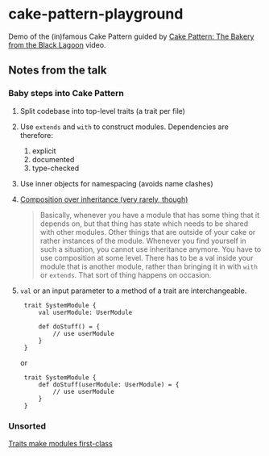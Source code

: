 cake-pattern-playground
=======================

Demo of the (in)famous Cake Pattern guided by [Cake Pattern: The Bakery from the Black Lagoon](https://www.youtube.com/watch?v=yLbdw06tKPQ) video.

## Notes from the talk

### Baby steps into Cake Pattern

1. Split codebase into top-level traits (a trait per file)
1. Use `extends` and `with` to construct modules. Dependencies are therefore:
    1. explicit
    1. documented
    1. type-checked
1. Use inner objects for namespacing (avoids name clashes)
1. [Composition over inheritance (very rarely, though)](http://youtu.be/yLbdw06tKPQ?t=30m52s)

    > Basically, whenever you have a module that has some thing that it depends on, but that thing has state which needs to be shared with other modules.
    > Other things that are outside of your cake or rather instances of the module.
    > Whenever you find yourself in such a situation, you cannot use inheritance anymore. You have to use composition at some level.
    > There has to be a val inside your module that is another module, rather than bringing it in with `with` or `extends`. That sort of thing happens on occasion.

1. `val` or an input parameter to a method of a trait are interchangeable.

        trait SystemModule {
            val userModule: UserModule

            def doStuff() = {
                // use userModule
            }
        }

    or

        trait SystemModule {
            def doStuff(userModule: UserModule) = {
                // use userModule
            }
        }

### Unsorted

[Traits make modules first-class](http://youtu.be/yLbdw06tKPQ?t=35m3s)
